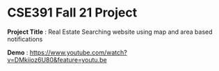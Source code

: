 # CSE391 Fall 21 Project

**Project Title** : Real Estate Searching website using map and area based notifications

**Demo** : https://www.youtube.com/watch?v=DMkiioz6U80&feature=youtu.be